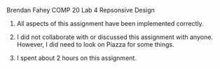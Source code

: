 Brendan Fahey 
COMP 20
Lab 4
Repsonsive Design

1) All aspects of this assignment have been implemented correctly.

2) I did not collaborate with or discussed this assignment with anyone. However, I did need to look on Piazza for some things.

3) I spent about 2 hours on this assignment.